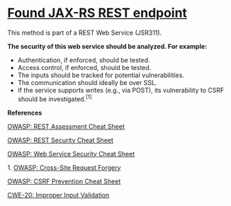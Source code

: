 # [Found JAX-RS REST endpoint](http://find-sec-bugs.github.io/bugs.htm#JAXRS_ENDPOINT)

This method is part of a REST Web Service (JSR311).

**The security of this web service should be analyzed. For example:**

*   Authentication, if enforced, should be tested.
*   Access control, if enforced, should be tested.
*   The inputs should be tracked for potential vulnerabilities.
*   The communication should ideally be over SSL.
*   If the service supports writes (e.g., via POST), its vulnerability to CSRF should be investigated.<sup>[1]</sup>

**References**  

[OWASP: REST Assessment Cheat Sheet](https://www.owasp.org/index.php/REST_Assessment_Cheat_Sheet)  

[OWASP: REST Security Cheat Sheet](https://www.owasp.org/index.php/REST_Security_Cheat_Sheet)  

[OWASP: Web Service Security Cheat Sheet](https://www.owasp.org/index.php/Web_Service_Security_Cheat_Sheet)  

1\. [OWASP: Cross-Site Request Forgery](https://www.owasp.org/index.php/Cross-Site_Request_Forgery_(CSRF))  

[OWASP: CSRF Prevention Cheat Sheet](https://www.owasp.org/index.php/Cross-Site_Request_Forgery_%28CSRF%29_Prevention_Cheat_Sheet)  

[CWE-20: Improper Input Validation](http://cwe.mitre.org/data/definitions/20.html)